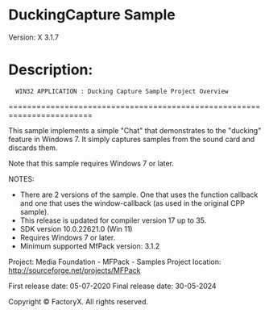# DuckingCapture Sample
Version: X 3.1.7

Description:
  ========================================================================
      WIN32 APPLICATION : Ducking Capture Sample Project Overview
  ========================================================================

  This sample implements a simple "Chat" that demonstrates to the "ducking" 
  feature in Windows 7. It simply captures samples from the sound card and 
  discards them.

  Note that this sample requires Windows 7 or later. 

NOTES: 
 - There are 2 versions of the sample. One that uses the function callback and 
   one that uses the window-callback (as used in the original CPP sample).
 - This release is updated for compiler version 17 up to 35.
 - SDK version 10.0.22621.0 (Win 11)
 - Requires Windows 7 or later.
 - Minimum supported MfPack version: 3.1.2

Project: Media Foundation - MFPack - Samples
Project location: http://sourceforge.net/projects/MFPack

First release date: 05-07-2020
Final release date: 30-05-2024

Copyright © FactoryX. All rights reserved.